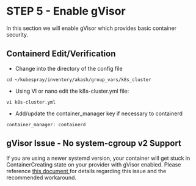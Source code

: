# STEP 5 - Enable gVisor

In this section we will enable gVisor which provides basic container security.

## Containerd Edit/Verification

* Change into the directory of the config file

```
cd ~/kubespray/inventory/akash/group_vars/k8s_cluster
```

* Using VI or nano edit the k8s-cluster.yml file:

```
vi k8s-cluster.yml
```

* Add/update the container\_manager key if necessary to containerd

```
container_manager: containerd
```

## **gVisor Issue - No system-cgroup v2 Support**

If you are using a newer systemd version,  your container will get stuck in ContainerCreating state on your provider with gVisor enabled. Please reference [this document ](../../../other-resources/archived-resources/build-a-cloud-provider/gvisor-issue-no-system-cgroup-v2-support.md)for details regarding this issue and the recommended workaround.

